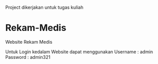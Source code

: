 Project dikerjakan untuk tugas kuliah

# Rekam-Medis
Website Rekam Medis

Untuk Login kedalam Website dapat menggunakan
Username : admin
Password : admin321
